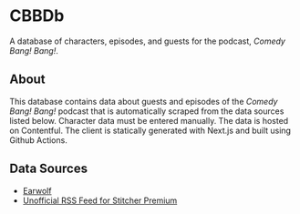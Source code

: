 # CBBDb

A database of characters, episodes, and guests for the podcast, *Comedy Bang! Bang!*. 

## About
This database contains data about guests and episodes of the *Comedy Bang! Bang!*  podcast that is automatically scraped from the data sources listed below. Character data must be entered manually. The data is hosted on Contentful. The client is statically generated with Next.js and built using Github Actions.

## Data Sources
- [Earwolf](https://www.earwolf.com/show/comedy-bang-bang/)
- [Unofficial RSS Feed for Stitcher Premium](https://unofficialrss.com/feed/96916)